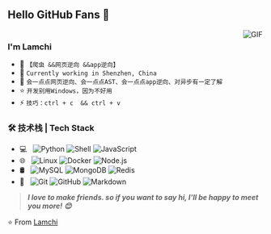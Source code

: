 ## Hello GitHub Fans 👋
<img src="https://api.xecades.xyz/api?img=3&quote=%F0%9F%98%8A%F0%9F%98%8A%F0%9F%98%8A&github=Lamchi" alt>

<img align="right" alt="GIF" src="https://raw.githubusercontent.com/JoeyBling/JoeyBling/master/pic/pusheencode.gif" />

### I'm Lamchi

- 👋 `【爬虫 &&网页逆向 &&app逆向】` 
- 🌱 `Currently working in Shenzhen, China`
- 💬  `会一点点网页逆向、会一点点AST、会一点点app逆向、对异步有一定了解`  
- ⭐ `开发别用Windows，因为不好用`
-  ⚡ `技巧：ctrl + c  && ctrl + v`

### 🛠 技术栈 | Tech Stack

- 💻 &#160; ![Python](https://img.shields.io/badge/-Python-333333?style=flat&logo=Python&logoColor=007396)
![Shell](https://img.shields.io/badge/-Shell-333333?style=flat&logo=Shell&logoColor=FCC624)
![JavaScript](https://img.shields.io/badge/-JavaScript-333333?style=flat&logo=JavaScript&logoColor=FF4800)
- 🌐 &#160; ![Linux](https://img.shields.io/badge/-Linux-333333?style=flat&logo=Linux)
![Docker](https://img.shields.io/badge/-Docker-333333?style=flat&logo=Docker&logoColor=563D7C)
![Node.js](https://img.shields.io/badge/-Node.js-333333?style=flat&logo=node.js)
- 🛢 &#160; ![MySQL](https://img.shields.io/badge/-MySQL-333333?style=flat&logo=mysql)
![MongoDB](https://img.shields.io/badge/-MongoDB-333333?style=flat&logo=mongodb)
![Redis](https://img.shields.io/badge/-Redis-333333?style=flat&logo=Redis)
- 🔧 &#160; ![Git](https://img.shields.io/badge/-Git-333333?style=flat&logo=git)
![GitHub](https://img.shields.io/badge/-GitHub-333333?style=flat&logo=github)
![Markdown](https://img.shields.io/badge/-Markdown-333333?style=flat&logo=markdown)

> ***I love to make friends. so if you want to say hi, I'll be happy to meet you more! 😊***

⭐️ From [Lamchi](https://github.com/Lamchi-Joo)
